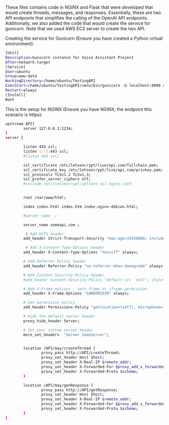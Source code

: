 These files contains code in NGINX and Flask that were developed that would create threads, messages, and responses. Essentially, these are two API endpoints that 
simplifies the calling of the OpenAI API endpoints. Additionally, we also added the code that would create the service for gunicorn. 
Note that we used AWS EC2 server to create the two API. 

Creating the service for Gunicorn (Ensure you have created a Python virtual environment):
```bash
[Unit]
Description=Gunicorn instance for Voice Assistant Project
After=network.target
[Service]
User=ubuntu
Group=www-data
WorkingDirectory=/home/ubuntu/TestingAPI
ExecStart=/home/ubuntu/TestingAPI/venv/bin/gunicorn -b localhost:8000 app:app
Restart=always
[Install]
Want
```

This is the setup for NGINX (Ensure you have NGINX; the endpoint this scenario is https):
```bash
upstream API{
        server 127.0.0.1:1234;
}
server {

        listen 443 ssl;
        listen [::]:443 ssl;
        #listen 443 ssl;

        ssl_certificate /etc/letsencrypt/live/api.com/fullchain.pem;
        ssl_certificate_key /etc/letsencrypt/live/api.com/privkey.pem;
        ssl_protocols TLSv1.2 TLSv1.3;
        ssl_prefer_server_ciphers off;
        #include /etc/letsencrypt/options-ssl-nginx.conf;
    

        root /var/www/html;

        index index.html index.htm index.nginx-debian.html;

        #server_name _;

        server_name someapi.com ;

         # Add HSTS header
        add_header Strict-Transport-Security "max-age=31536000; includeSubDomains" always;

         # Add X-Content-Type-Options header
        add_header X-Content-Type-Options "nosniff" always;

        # Add Referrer-Policy header
        add_header Referrer-Policy "no-referrer-when-downgrade" always;

        # Add Content-Security-Policy header
        #add_header Content-Security-Policy "default-src 'self'; style-src 'self' 'nonce-{nonce}'; script-src 'self' 'nonce-{nonce}'; object-src 'none'; base-uri 'none';" always;

        # Add X-Frame options - sets frame or iframe permission
        add_header X-Frame-Options "SAMEORIGIN" always;

        # Set permission policy
        add_header Permissions-Policy "geolocation=(self), microphone=(), camera=()" always;

        # Hide the default server header
        proxy_hide_header Server;

        # Set your custom server header
        more_set_headers  "Server SomeServer";


        location /API/may/createThread {
                proxy_pass http://API/createThread;
                proxy_set_header Host $host;
                proxy_set_header X-Real-IP $remote_addr;
                proxy_set_header X-Forwarded-For $proxy_add_x_forwarded_for;
                proxy_set_header X-Forwarded-Proto $scheme;
        }

        location /API/may/genResponse {
                proxy_pass http://API/getResponse;
                proxy_set_header Host $host;
                proxy_set_header X-Real-IP $remote_addr;
                proxy_set_header X-Forwarded-For $proxy_add_x_forwarded_for;
                proxy_set_header X-Forwarded-Proto $scheme;
        }
}
```
```

